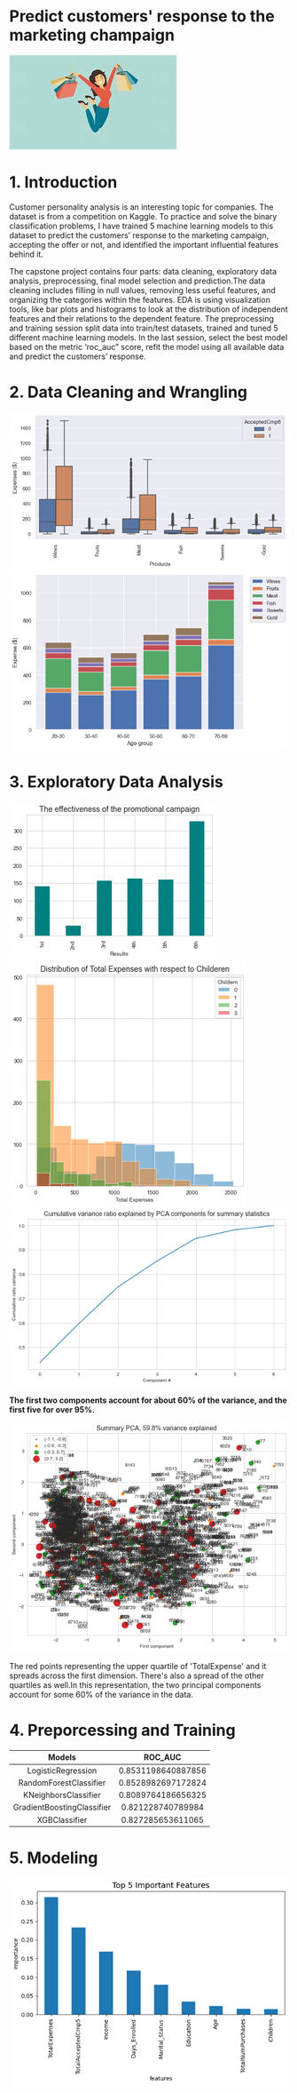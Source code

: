 
Predict customers' response to the marketing champaign
======================================================
  
![customers](./images/shopping.jpg)
# 1. Introduction


Customer personality analysis is an interesting topic for companies. The dataset is from a competition on Kaggle. To 
practice and solve the binary classification problems, I have trained 5 machine learning models to this dataset to 
predict the customers’ response to the marketing campaign, accepting the offer or not, and identified the important 
influential features behind it.



The capstone project contains four parts: data cleaning, exploratory data analysis, preprocessing, final model selection
 and prediction.The data cleaning includes filling in null values, removing less useful features, and organizing the 
categories within the features. EDA is using visualization tools, like bar plots and histograms to look at the 
distribution of independent features and their relations to the dependent feature. The preprocessing and training 
session split data into train/test datasets, trained and tuned 5 different machine learning models. In the last session,
 select the best model based on the metric ‘roc_auc” score, refit the model using all available data and predict the 
customers’ response.
# 2. Data Cleaning and Wrangling
  
![Expenses per Products](./images/expenses.jpg)  
![Expenses per Age](./images/expenses2.jpg)
# 3. Exploratory Data Analysis
  
![Six marketing champaign](./images/campaign.jpg)  
![Total expenses](./images/total_expenses1.jpg)  
![PCA](./images/pca.jpg)

**The first two components account for about 60% of the variance, and the first five for over 95%.**   
  
![PCA colored by Total expenses](./images/pca2.jpg)

The red points representing the upper quartile of 'TotalExpense' and it spreads across the first dimension. There's also
 a spread of the other quartiles as well.In this representation, the two principal components account for some 60% of 
the variance in the data.  

# 4. Preporcessing and Training
  

|Models|ROC_AUC|
| :---: | :---: |
|LogisticRegression|0.8531198640887856|
|RandomForestClassifier|0.8528982697172824|
|KNeighborsClassifier|0.8089764186656325|
|GradientBoostingClassifier|0.821228740789984|
|XGBClassifier|0.827285653611065|

# 5. Modeling
  
![top 5 important features](./images/important_features.jpg)